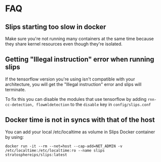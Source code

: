 # FAQ

## Slips starting too slow in docker

Make sure you're not running many containers at the same time because they share kernel resources 
even though they're isolated.


## Getting "Illegal instruction" error when running slips

If the tensorflow version you're using isn't compatible with your architecture, 
you will get the "Illegal instruction" error and slips will terminate.

To fix this you can disable the modules that use tensorflow by adding
```rnn-cc-detection, flowmldetection``` to the ```disable``` key in ```config/slips.conf```


## Docker time is not in syncs with that of the host

You can add your local /etc/localtime as volume in Slips Docker container by using:

```
docker run -it --rm --net=host --cap-add=NET_ADMIN -v /etc/localtime:/etc/localtime:ro --name slips stratosphereips/slips:latest 
```

